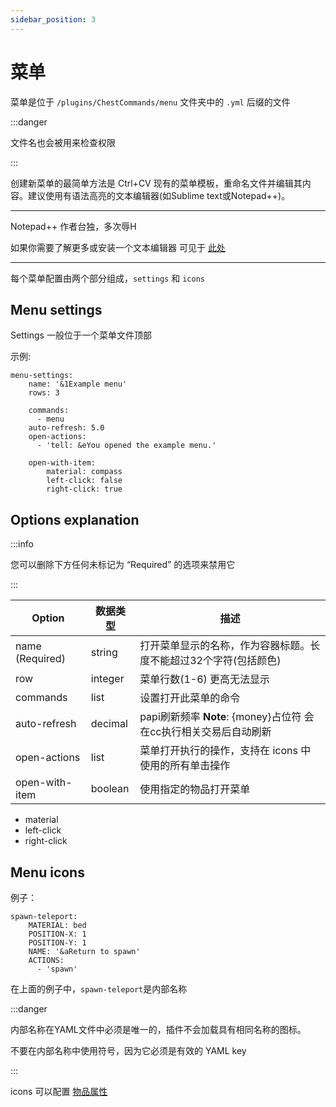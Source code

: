 ```yaml
---
sidebar_position: 3
---
```


# 菜单

菜单是位于 `/plugins/ChestCommands/menu` 文件夹中的 `.yml` 后缀的文件

:::danger

文件名也会被用来检查权限

:::

创建新菜单的最简单方法是 Ctrl+CV 现有的菜单模板，重命名文件并编辑其内容。建议使用有语法高亮的文本编辑器(如Sublime text或Notepad++)。

---

Notepad++ 作者台独，多次辱H

如果你需要了解更多或安装一个文本编辑器 可见于 [此处](https://nitwikit.8aka.org/preparation/text-editor)

---

每个菜单配置由两个部分组成，`settings` 和 `icons`

## Menu settings

Settings 一般位于一个菜单文件顶部

示例:
```
menu-settings:
    name: '&1Example menu'
    rows: 3

    commands:
      - menu
    auto-refresh: 5.0
    open-actions:
      - 'tell: &eYou opened the example menu.'

    open-with-item:
        material: compass
        left-click: false
        right-click: true
```

## Options explanation

:::info

您可以删除下方任何未标记为 “Required” 的选项来禁用它

:::

| Option          | 数据类型    | 描述                                            |
|-----------------|---------|-----------------------------------------------|
| name (Required) | string  | 打开菜单显示的名称，作为容器标题。长度不能超过32个字符(包括颜色)            |
| row             | integer | 菜单行数(1-6) 更高无法显示                              |
| commands        | list    | 设置打开此菜单的命令                                    |
| auto-refresh    | decimal | papi刷新频率 **Note**: \{money\}占位符 会在cc执行相关交易后自动刷新 |
| open-actions    | list    | 菜单打开执行的操作，支持在 icons 中使用的所有单击操作                |
| open-with-item  | boolean | 使用指定的物品打开菜单                                   |

- material
- left-click
- right-click

## Menu icons
例子：
```
spawn-teleport:
    MATERIAL: bed
    POSITION-X: 1
    POSITION-Y: 1
    NAME: '&aReturn to spawn'
    ACTIONS:
      - 'spawn'
```
在上面的例子中，`spawn-teleport`是内部名称

:::danger

内部名称在YAML文件中必须是唯一的，插件不会加载具有相同名称的图标。

不要在内部名称中使用符号，因为它必须是有效的 YAML key

:::

icons 可以配置 [物品属性](/chest-command/基础/物品属性.md)
